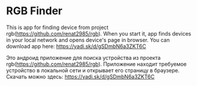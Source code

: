 # RGB Finder
Тhis is app for finding device from project rgb(https://github.com/renat2985/rgb). When you start it, app finds devices in your local network and opens device's page in browser. You can download app here: https://yadi.sk/d/gSDmbN6a3ZKT6C

Это андроид приложение для поиска устройства из проекта rgb(https://github.com/renat2985/rgb). Приложение находит требуемое устройство в локальной сети и открывает его страницу в браузере. Скачать можно здесь: https://yadi.sk/d/gSDmbN6a3ZKT6C
